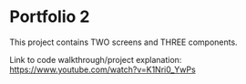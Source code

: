 # Portfolio 2
 
This project contains TWO screens and THREE components.

Link to code walkthrough/project explanation:
https://www.youtube.com/watch?v=K1Nri0_YwPs
